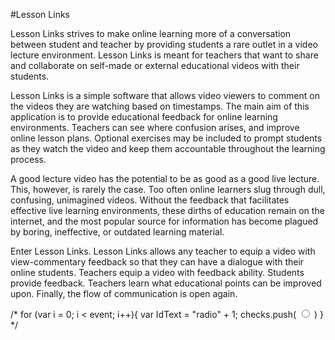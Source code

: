 #Lesson Links

Lesson Links strives to make online learning more of a conversation between student and teacher by providing students a rare outlet in a video lecture environment. Lesson Links is meant for teachers that want to share and collaborate on self-made or external educational videos with their students.

Lesson Links is a simple software that allows video viewers to comment on the videos they are watching based on timestamps. The main aim of this application is to provide educational feedback for online learning environments. Teachers can see where confusion arises, and improve online lesson plans. Optional exercises may be included to prompt students as they watch the video and keep them accountable throughout the learning process. 

A good lecture video has the potential to be as good as a good live lecture. This, however, is rarely the case. Too often online learners slug through dull, confusing, unimagined videos. Without the  feedback that facilitates effective live learning environments, these dirths of education remain on the internet, and the most popular source for information has become plagued by boring, ineffective, or outdated learning material. 

Enter Lesson Links. Lesson Links allows any teacher to equip a video with view-commentary feedback so that they can have a dialogue with their online students. Teachers equip a video with feedback ability. Students provide feedback. Teachers learn what educational points can be improved upon. Finally, the flow of communication is open again. 


   /* for (var i = 0; i < event; i++){
      var IdText = "radio" + 1;
      checks.push(<label key={1} className="radio-inline">
        <input type="radio" name="inlineRadioOptions" id={IdText} value={i+1}/>
        </label>)
    } */
    
      
    
